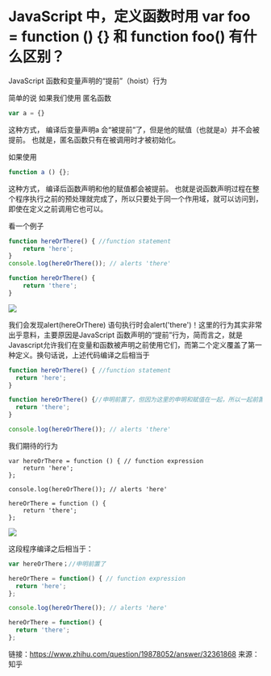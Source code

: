 # JavaScript 中，定义函数时用 var foo = function () {} 和 function foo() 有什么区别？

JavaScript 函数和变量声明的“提前”（hoist）行为

简单的说  如果我们使用 匿名函数  

```javascript
var a = {}
```

这种方式， 编译后变量声明a 会“被提前”了，但是他的赋值（也就是a）并不会被提前。
也就是，匿名函数只有在被调用时才被初始化。

如果使用

```javascript
function a () {}; 
```

 这种方式， 编译后函数声明和他的赋值都会被提前。
也就是说函数声明过程在整个程序执行之前的预处理就完成了，所以只要处于同一个作用域，就可以访问到，即使在定义之前调用它也可以。

看一个例子

```javascript
function hereOrThere() { //function statement
    return 'here';
}
console.log(hereOrThere()); // alerts 'there'

function hereOrThere() {
    return 'there';
}


```

![](http://on7r0tqgu.bkt.clouddn.com/FmeWe58STETmHhqnBO690siAnEbq.png)

我们会发现alert(hereOrThere) 语句执行时会alert('there')！这里的行为其实非常出乎意料，主要原因是JavaScript 函数声明的“提前”行为，简而言之，就是Javascript允许我们在变量和函数被声明之前使用它们，而第二个定义覆盖了第一种定义。换句话说，上述代码编译之后相当于

````javascript
function hereOrThere() { //function statement
  return 'here';
}

function hereOrThere() {//申明前置了，但因为这里的申明和赋值在一起，所以一起前置
  return 'there';
}

console.log(hereOrThere()); // alerts 'there'
````

我们期待的行为

```
var hereOrThere = function () { // function expression
    return 'here';
};

console.log(hereOrThere()); // alerts 'here'

hereOrThere = function () {
    return 'there';
};
```

![](http://on7r0tqgu.bkt.clouddn.com/Fhk-5E5Cn_3hC_x0Ackx30ekIRR2.png)

这段程序编译之后相当于：

````javascript
var hereOrThere；//申明前置了

hereOrThere = function() { // function expression
  return 'here';
};

console.log(hereOrThere()); // alerts 'here'

hereOrThere = function() {
  return 'there';
};
````



链接：https://www.zhihu.com/question/19878052/answer/32361868
来源：知乎
